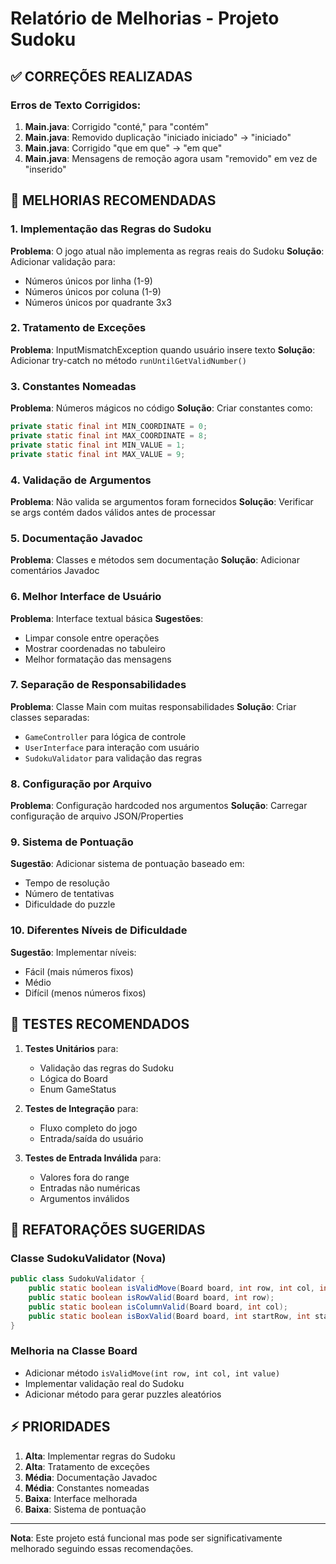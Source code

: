 # Relatório de Melhorias - Projeto Sudoku

## ✅ **CORREÇÕES REALIZADAS**

### Erros de Texto Corrigidos:
1. **Main.java**: Corrigido "conté," para "contém"
2. **Main.java**: Removido duplicação "iniciado iniciado" → "iniciado"
3. **Main.java**: Corrigido "que em que" → "em que"
4. **Main.java**: Mensagens de remoção agora usam "removido" em vez de "inserido"

## 🚀 **MELHORIAS RECOMENDADAS**

### 1. **Implementação das Regras do Sudoku**
**Problema**: O jogo atual não implementa as regras reais do Sudoku
**Solução**: Adicionar validação para:
- Números únicos por linha (1-9)
- Números únicos por coluna (1-9)  
- Números únicos por quadrante 3x3

### 2. **Tratamento de Exceções**
**Problema**: InputMismatchException quando usuário insere texto
**Solução**: Adicionar try-catch no método `runUntilGetValidNumber()`

### 3. **Constantes Nomeadas**
**Problema**: Números mágicos no código
**Solução**: Criar constantes como:
```java
private static final int MIN_COORDINATE = 0;
private static final int MAX_COORDINATE = 8;
private static final int MIN_VALUE = 1;
private static final int MAX_VALUE = 9;
```

### 4. **Validação de Argumentos**
**Problema**: Não valida se argumentos foram fornecidos
**Solução**: Verificar se args contém dados válidos antes de processar

### 5. **Documentação Javadoc**
**Problema**: Classes e métodos sem documentação
**Solução**: Adicionar comentários Javadoc

### 6. **Melhor Interface de Usuário**
**Problema**: Interface textual básica
**Sugestões**:
- Limpar console entre operações
- Mostrar coordenadas no tabuleiro
- Melhor formatação das mensagens

### 7. **Separação de Responsabilidades**
**Problema**: Classe Main com muitas responsabilidades
**Solução**: Criar classes separadas:
- `GameController` para lógica de controle
- `UserInterface` para interação com usuário
- `SudokuValidator` para validação das regras

### 8. **Configuração por Arquivo**
**Problema**: Configuração hardcoded nos argumentos
**Solução**: Carregar configuração de arquivo JSON/Properties

### 9. **Sistema de Pontuação**
**Sugestão**: Adicionar sistema de pontuação baseado em:
- Tempo de resolução
- Número de tentativas
- Dificuldade do puzzle

### 10. **Diferentes Níveis de Dificuldade**
**Sugestão**: Implementar níveis:
- Fácil (mais números fixos)
- Médio
- Difícil (menos números fixos)

## 🧪 **TESTES RECOMENDADOS**

1. **Testes Unitários** para:
   - Validação das regras do Sudoku
   - Lógica do Board
   - Enum GameStatus

2. **Testes de Integração** para:
   - Fluxo completo do jogo
   - Entrada/saída do usuário

3. **Testes de Entrada Inválida** para:
   - Valores fora do range
   - Entradas não numéricas
   - Argumentos inválidos

## 🔧 **REFATORAÇÕES SUGERIDAS**

### Classe SudokuValidator (Nova)
```java
public class SudokuValidator {
    public static boolean isValidMove(Board board, int row, int col, int value);
    public static boolean isRowValid(Board board, int row);
    public static boolean isColumnValid(Board board, int col);
    public static boolean isBoxValid(Board board, int startRow, int startCol);
}
```

### Melhoria na Classe Board
- Adicionar método `isValidMove(int row, int col, int value)`
- Implementar validação real do Sudoku
- Adicionar método para gerar puzzles aleatórios

## ⚡ **PRIORIDADES**

1. **Alta**: Implementar regras do Sudoku
2. **Alta**: Tratamento de exceções
3. **Média**: Documentação Javadoc
4. **Média**: Constantes nomeadas
5. **Baixa**: Interface melhorada
6. **Baixa**: Sistema de pontuação

---

**Nota**: Este projeto está funcional mas pode ser significativamente melhorado seguindo essas recomendações.
